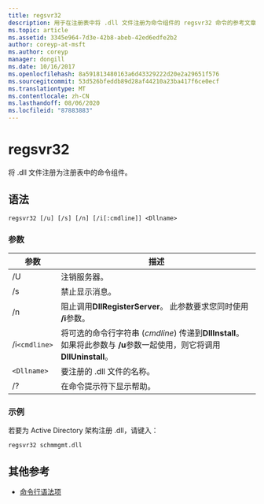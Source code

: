 ```yaml
---
title: regsvr32
description: 用于在注册表中将 .dll 文件注册为命令组件的 regsvr32 命令的参考文章。
ms.topic: article
ms.assetid: 3345e964-7d3e-42b8-abeb-42ed6edfe2b2
author: coreyp-at-msft
ms.author: coreyp
manager: dongill
ms.date: 10/16/2017
ms.openlocfilehash: 8a591813480163a6d43329222d20e2a29651f576
ms.sourcegitcommit: 53d526bfeddb89d28af44210a23ba417f6ce0ecf
ms.translationtype: MT
ms.contentlocale: zh-CN
ms.lasthandoff: 08/06/2020
ms.locfileid: "87883883"
---
```

# <a name="regsvr32"></a>regsvr32

将 .dll 文件注册为注册表中的命令组件。

## <a name="syntax"></a>语法

```
regsvr32 [/u] [/s] [/n] [/i[:cmdline]] <Dllname>
```

### <a name="parameters"></a>参数

| 参数 | 描述 |
|--|--|
| /U | 注销服务器。 |
| /s | 禁止显示消息。 |
| /n | 阻止调用**DllRegisterServer**。 此参数要求您同时使用 **/i**参数。 |
| /i`<cmdline>` | 将可选的命令行字符串 (*cmdline*) 传递到**DllInstall**。 如果将此参数与 **/u**参数一起使用，则它将调用**DllUninstall**。 |
| `<Dllname>` | 要注册的 .dll 文件的名称。 |
| /? | 在命令提示符下显示帮助。 |

### <a name="examples"></a>示例

若要为 Active Directory 架构注册 .dll，请键入：

```
regsvr32 schmmgmt.dll
```

## <a name="additional-references"></a>其他参考

- [命令行语法项](command-line-syntax-key.md)

